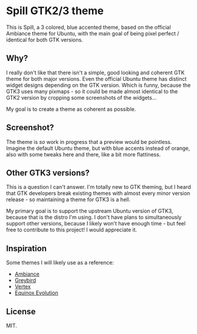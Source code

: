 # Spill GTK2/3 theme

This is Spill, a 3 colored, blue accented theme, based on the official Ambiance theme for Ubuntu, with the main goal of being pixel perfect / identical for both GTK versions.



## Why?

I really don't like that there isn't a simple, good looking and coherent GTK theme for both major versions. Even the official Ubuntu theme has distinct widget designs depending on the GTK version. Which is funny, because the GTK3 uses many pixmaps - so it could be made almost identical to the GTK2 version by cropping some screenshots of the widgets...

My goal is to create a theme as coherent as possible.



## Screenshot?

The theme is *so* work in progress that a preview would be pointless. Imagine the default Ubuntu theme, but with blue accents instead of orange, also with some tweaks here and there, like a bit more flattiness.



## Other GTK3 versions?

This is a question I can't answer. I'm totally new to GTK theming, but I heard that GTK developers break existing themes with almost every minor version release - so maintaining a theme for GTK3 is a hell.

My primary goal is to support the upstream Ubuntu version of GTK3, because that is the distro I'm using. I don't have plans to simultaneously support other versions, because I likely won't have enough time - but feel free to contribute to this project! I would appreciate it.



## Inspiration

Some themes I will likely use as a reference:

 * [Ambiance](https://launchpad.net/light-themes)
 * [Greybird](https://github.com/shimmerproject/Greybird)
 * [Vertex](https://github.com/horst3180/Vertex-theme)
 * [Equinox Evolution](http://gnome-look.org/content/show.php/Equinox+Evolution+themes?content=140449)



## License

MIT.